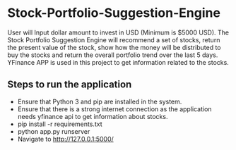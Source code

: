 # Stock-Portfolio-Suggestion-Engine
User will Input dollar amount to invest in USD (Minimum is $5000 USD). The Stock Portfolio Suggestion Engine will recommend a set of stocks, return the present value of the stock, show how the money will be distributed to buy the stocks and return the overall portfolio trend over the last 5 days. YFinance APP is used in this project to get information related to the stocks.

## Steps to run the application
  - Ensure that Python 3 and pip are installed in the system.
  - Ensure that there is a strong internet connection as the application needs yfinance api to get information about stocks.
  - pip install -r requirements.txt
  - python app.py runserver
  - Navigate to http://127.0.0.1:5000/

